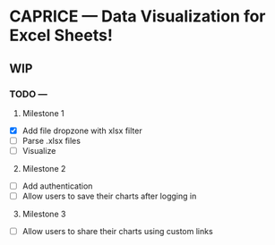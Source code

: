 # CAPRICE — Data Visualization for Excel Sheets!

## WIP

### TODO —

1. Milestone 1

- [X] Add file dropzone with xlsx filter
- [ ] Parse .xlsx files
- [ ] Visualize

2. Milestone 2

- [ ] Add authentication
- [ ] Allow users to save their charts after logging in

3. Milestone 3

- [ ] Allow users to share their charts using custom links
